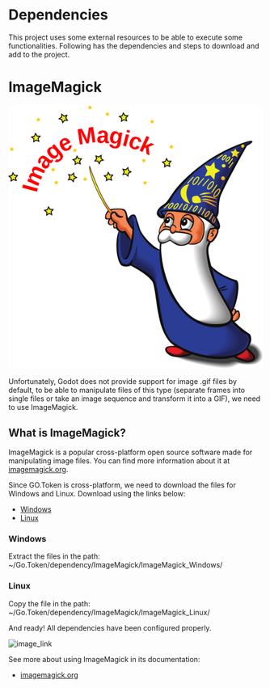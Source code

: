 # Dependencies

This project uses some external resources to be able to execute some functionalities. Following has the dependencies and steps to download and add to the project.

# ImageMagick
![image link](https://github.com/Daniel3dartist/Go.Token/blob/main/doc_img/dependency/ImageMagick/ImageMagick_logo.svg.png)

Unfortunately, Godot does not provide support for image .gif files by default, to be able to manipulate files of this type (separate frames into single files or take an image sequence and transform it into a GIF), we need to use ImageMagick.

## What is ImageMagick?

ImageMagick is a popular cross-platform open source software made for manipulating image files. You can find more information about it at [imagemagick.org](https://imagemagick.org/index.php).

Since GO.Token is cross-platform, we need to download the files for Windows and Linux. Download using the links below:

- [Windows](https://imagemagick.org/archive/binaries/ImageMagick-7.1.1-39-portable-Q16-x64.zip)
- [Linux](https://imagemagick.org/archive/binaries/magick)

### Windows
Extract the files in the path: ~/Go.Token/dependency/ImageMagick/ImageMagick_Windows/

### Linux
Copy the file in the path: ~/Go.Token/dependency/ImageMagick/ImageMagick_Linux/


And ready! All dependencies have been configured properly.

![image_link](https://imagemagick.org/image/wizard.jpg)

See more about using ImageMagick in its documentation:
- [imagemagick.org](https://imagemagick.org/script/command-line-processing.php)
